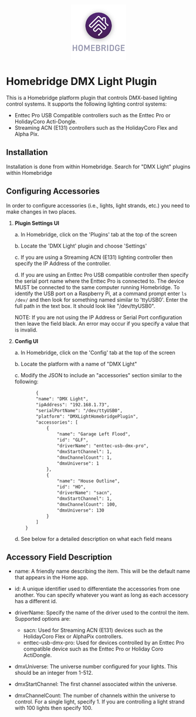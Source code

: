 
<p align="center">

<img src="https://github.com/homebridge/branding/raw/master/logos/homebridge-wordmark-logo-vertical.png" width="150">

</p>


# Homebridge DMX Light Plugin

This is a Homebridge platform plugin that controls DMX-based lighting control systems. It supports the following lighting control systems:

- Enttec Pro USB Compatible controllers such as the Enttec Pro or HolidayCoro Acti-Dongle.
- Streaming ACN (E131) controllers such as the HolidayCoro Flex and Alpha Pix.

## Installation

Installation is done from within Homebridge. Search for "DMX Light" plugins within Homebridge

## Configuring Accessories

In order to configure accessories (i.e., lights, light strands, etc.) you need to make changes in two places.

1. <b>Plugin Settings UI</b>
    
    a. In Homebridge, click on the 'Plugins' tab at the top of the screen
    
    b. Locate the 'DMX Light' plugin and choose 'Settings'

    c. If you are using a Streaming ACN (E131) lighting controller then specify the IP Address of the controller.

    d. If you are using an Enttec Pro USB compatible controller then specify the serial port name where the Enttec Pro is connected to. The device MUST be connected to the same computer running Homebridge. To identify the USB port on a Raspberry Pi, at a command prompt enter `ls /dev/` and then look for something named similar to 'ttyUSB0'. Enter the full path in the text box. It should look like "/dev/ttyUSB0".

    NOTE: If you are not using the IP Address or Serial Port configuration then leave the field black. An error may occur if you specify a value that is invalid.

2. <b>Config UI</b>

    a. In Homebridge, click on the 'Config' tab at the top of the screen

    b. Locate the platform with a name of "DMX Light"

    c. Modify the JSON to include an "accessories" section similar to the following:

    ```
            {
            "name": "DMX Light",
            "ipAddress": "192.168.1.73",
            "serialPortName": "/dev/ttyUSB0",
            "platform": "DMXLightHomebridgePlugin",
            "accessories": [
                {
                    "name": "Garage Left Flood",
                    "id": "GLF",
                    "driverName": "enttec-usb-dmx-pro",
                    "dmxStartChannel": 1,
                    "dmxChannelCount": 1,
                    "dmxUniverse": 1
                },
                {
                    "name": "House Outline",
                    "id": "HO",
                    "driverName": "sacn",
                    "dmxStartChannel": 1,
                    "dmxChannelCount": 100,
                    "dmxUniverse": 130
                }
            ]
        }
    ```

    d. See below for a detailed description on what each field means

## Accessory Field Description

- name: A friendly name describing the item. This will be the default name that appears in the Home app.

- id: A unique identifier used to differentiate the accessories from one another. You can specify whatever you want as long as each accessory has a different id.

- driverName: Specify the name of the driver used to the control the item. Supported options are:

    - sacn: Used for Streaming ACN (E131) devices such as the HolidayCoro Flex or AlphaPix controllers.
    - enttec-usb-dmx-pro: Used for devices controlled by an Enttec Pro compatible device such as the Enttec Pro or Holiday Coro ActiDongle.

- dmxUniverse: The universe number configured for your lights. This should be an integer from 1-512.

- dmxStartChannel: The first channel associated within the universe.

- dmxChannelCount: The number of channels within the universe to control. For a single light, specify 1. If you are controlling a light strand with 100 lights then specify 100.

